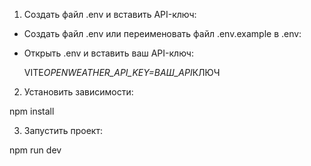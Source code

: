 1. Создать файл .env и вставить API-ключ:

- Создать файл .env или переименовать файл .env.example в .env:
- Открыть .env и вставить ваш API-ключ:

  VITE*OPENWEATHER_API_KEY=ВАШ_API*КЛЮЧ

2. Установить зависимости:

  npm install

3. Запустить проект:

  npm run dev
